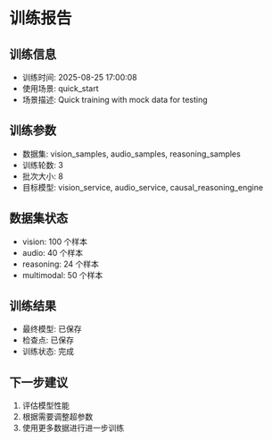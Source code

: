 # 训练报告

## 训练信息
- 训练时间: 2025-08-25 17:00:08
- 使用场景: quick_start
- 场景描述: Quick training with mock data for testing

## 训练参数
- 数据集: vision_samples, audio_samples, reasoning_samples
- 训练轮数: 3
- 批次大小: 8
- 目标模型: vision_service, audio_service, causal_reasoning_engine

## 数据集状态
- vision: 100 个样本
- audio: 40 个样本
- reasoning: 24 个样本
- multimodal: 50 个样本

## 训练结果
- 最终模型: 已保存
- 检查点: 已保存
- 训练状态: 完成

## 下一步建议
1. 评估模型性能
2. 根据需要调整超参数
3. 使用更多数据进行进一步训练

